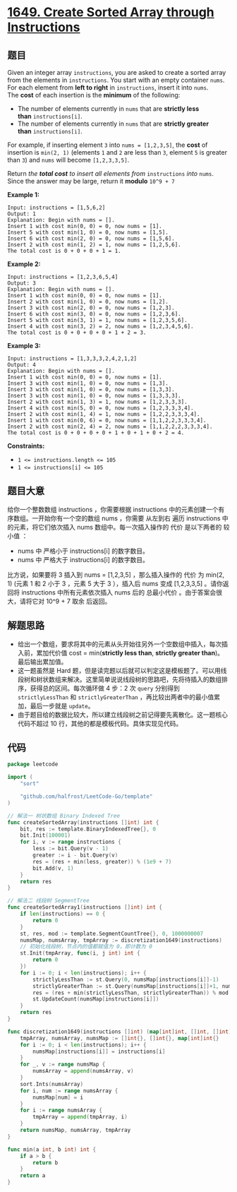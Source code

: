 # [1649. Create Sorted Array through Instructions](https://leetcode.com/problems/create-sorted-array-through-instructions/)

## 题目

Given an integer array `instructions`, you are asked to create a sorted array from the elements in `instructions`. You start with an empty container `nums`. For each element from **left to right** in `instructions`, insert it into `nums`. The **cost** of each insertion is the **minimum** of the following:

- The number of elements currently in `nums` that are **strictly less than** `instructions[i]`.
- The number of elements currently in `nums` that are **strictly greater than** `instructions[i]`.

For example, if inserting element `3` into `nums = [1,2,3,5]`, the **cost** of insertion is `min(2, 1)` (elements `1` and `2` are less than `3`, element `5` is greater than `3`) and `nums` will become `[1,2,3,3,5]`.

Return *the **total cost** to insert all elements from* `instructions` *into* `nums`. Since the answer may be large, return it **modulo** `10^9 + 7`

**Example 1:**

```
Input: instructions = [1,5,6,2]
Output: 1
Explanation: Begin with nums = [].
Insert 1 with cost min(0, 0) = 0, now nums = [1].
Insert 5 with cost min(1, 0) = 0, now nums = [1,5].
Insert 6 with cost min(2, 0) = 0, now nums = [1,5,6].
Insert 2 with cost min(1, 2) = 1, now nums = [1,2,5,6].
The total cost is 0 + 0 + 0 + 1 = 1.
```

**Example 2:**

```
Input: instructions = [1,2,3,6,5,4]
Output: 3
Explanation: Begin with nums = [].
Insert 1 with cost min(0, 0) = 0, now nums = [1].
Insert 2 with cost min(1, 0) = 0, now nums = [1,2].
Insert 3 with cost min(2, 0) = 0, now nums = [1,2,3].
Insert 6 with cost min(3, 0) = 0, now nums = [1,2,3,6].
Insert 5 with cost min(3, 1) = 1, now nums = [1,2,3,5,6].
Insert 4 with cost min(3, 2) = 2, now nums = [1,2,3,4,5,6].
The total cost is 0 + 0 + 0 + 0 + 1 + 2 = 3.
```

**Example 3:**

```
Input: instructions = [1,3,3,3,2,4,2,1,2]
Output: 4
Explanation: Begin with nums = [].
Insert 1 with cost min(0, 0) = 0, now nums = [1].
Insert 3 with cost min(1, 0) = 0, now nums = [1,3].
Insert 3 with cost min(1, 0) = 0, now nums = [1,3,3].
Insert 3 with cost min(1, 0) = 0, now nums = [1,3,3,3].
Insert 2 with cost min(1, 3) = 1, now nums = [1,2,3,3,3].
Insert 4 with cost min(5, 0) = 0, now nums = [1,2,3,3,3,4].
Insert 2 with cost min(1, 4) = 1, now nums = [1,2,2,3,3,3,4].
Insert 1 with cost min(0, 6) = 0, now nums = [1,1,2,2,3,3,3,4].
Insert 2 with cost min(2, 4) = 2, now nums = [1,1,2,2,2,3,3,3,4].
The total cost is 0 + 0 + 0 + 0 + 1 + 0 + 1 + 0 + 2 = 4.
```

**Constraints:**

- `1 <= instructions.length <= 105`
- `1 <= instructions[i] <= 105`

## 题目大意

给你一个整数数组 instructions ，你需要根据 instructions 中的元素创建一个有序数组。一开始你有一个空的数组 nums ，你需要 从左到右 遍历 instructions 中的元素，将它们依次插入 nums 数组中。每一次插入操作的 代价 是以下两者的 较小值 ：

- nums 中 严格小于 instructions[i] 的数字数目。
- nums 中 严格大于 instructions[i] 的数字数目。

比方说，如果要将 3 插入到 nums = [1,2,3,5] ，那么插入操作的 代价 为 min(2, 1) (元素 1 和 2 小于 3 ，元素 5 大于 3 ），插入后 nums 变成 [1,2,3,3,5] 。请你返回将 instructions 中所有元素依次插入 nums 后的 总最小代价 。由于答案会很大，请将它对 10^9 + 7 取余 后返回。

## 解题思路

- 给出一个数组，要求将其中的元素从头开始往另外一个空数组中插入，每次插入前，累加代价值 cost = min(**strictly less than**, **strictly greater than**)。最后输出累加值。
- 这一题虽然是 Hard 题，但是读完题以后就可以判定这是模板题了。可以用线段树和树状数组来解决。这里简单说说线段树的思路吧，先将待插入的数组排序，获得总的区间。每次循环做 4 步：2 次 `query` 分别得到 `strictlyLessThan` 和 `strictlyGreaterThan` ，再比较出两者中的最小值累加，最后一步就是 `update`。
- 由于题目给的数据比较大，所以建立线段树之前记得要先离散化。这一题核心代码不超过 10 行，其他的都是模板代码。具体实现见代码。

## 代码

```go
package leetcode

import (
	"sort"

	"github.com/halfrost/LeetCode-Go/template"
)

// 解法一 树状数组 Binary Indexed Tree
func createSortedArray(instructions []int) int {
	bit, res := template.BinaryIndexedTree{}, 0
	bit.Init(100001)
	for i, v := range instructions {
		less := bit.Query(v - 1)
		greater := i - bit.Query(v)
		res = (res + min(less, greater)) % (1e9 + 7)
		bit.Add(v, 1)
	}
	return res
}

// 解法二 线段树 SegmentTree
func createSortedArray1(instructions []int) int {
	if len(instructions) == 0 {
		return 0
	}
	st, res, mod := template.SegmentCountTree{}, 0, 1000000007
	numsMap, numsArray, tmpArray := discretization1649(instructions)
	// 初始化线段树，节点内的值都赋值为 0，即计数为 0
	st.Init(tmpArray, func(i, j int) int {
		return 0
	})
	for i := 0; i < len(instructions); i++ {
		strictlyLessThan := st.Query(0, numsMap[instructions[i]]-1)
		strictlyGreaterThan := st.Query(numsMap[instructions[i]]+1, numsArray[len(numsArray)-1])
		res = (res + min(strictlyLessThan, strictlyGreaterThan)) % mod
		st.UpdateCount(numsMap[instructions[i]])
	}
	return res
}

func discretization1649(instructions []int) (map[int]int, []int, []int) {
	tmpArray, numsArray, numsMap := []int{}, []int{}, map[int]int{}
	for i := 0; i < len(instructions); i++ {
		numsMap[instructions[i]] = instructions[i]
	}
	for _, v := range numsMap {
		numsArray = append(numsArray, v)
	}
	sort.Ints(numsArray)
	for i, num := range numsArray {
		numsMap[num] = i
	}
	for i := range numsArray {
		tmpArray = append(tmpArray, i)
	}
	return numsMap, numsArray, tmpArray
}

func min(a int, b int) int {
	if a > b {
		return b
	}
	return a
}

```